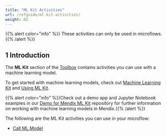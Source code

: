```yaml
---
title: "ML Kit Activities"
url: /refguide/ml-kit-activities/
weight: 82
---
```


{{% alert color="info" %}}
These activities can only be used in microflows.
{{% /alert %}}

## 1 Introduction

The **ML Kit** section of the [Toolbox](/refguide/view-menu/#toolbox) contains activities you can use with a machine learning model.

To get started with machine learning models, check out [Machine Learning Kit](/refguide/machine-learning-kit/) and [Using ML Kit](/refguide/machine-learning-kit/using-ml-kit/).

{{% alert color="info" %}}Check out a demo app and Jupyter Notebook examples in our [Demo for Mendix ML Kit](https://github.com/mendix/mlkit-example-app) repository for further information on working with machine learning models in Mendix.{{% /alert %}}

The following are the ML Kit activities you can use in your microflow:

* [Call ML Model](/refguide/call-ml-model/)
